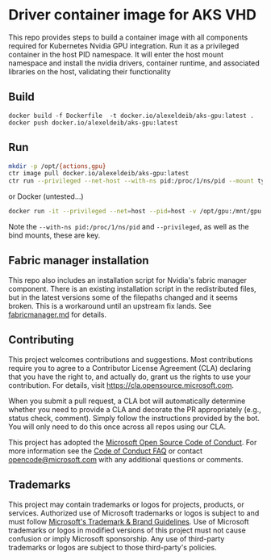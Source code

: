 # Driver container image for AKS VHD

This repo provides steps to build a container image with all components required for 
Kubernetes Nvidia GPU integration. Run it as a privileged container in the host PID namespace.
It will enter the host mount namespace and install the nvidia drivers, container runtime, 
and associated libraries on the host, validating their functionality

## Build
```
docker build -f Dockerfile  -t docker.io/alexeldeib/aks-gpu:latest .
docker push docker.io/alexeldeib/aks-gpu:latest
```

## Run
```bash
mkdir -p /opt/{actions,gpu}
ctr image pull docker.io/alexeldeib/aks-gpu:latest
ctr run --privileged --net-host --with-ns pid:/proc/1/ns/pid --mount type=bind,src=/opt/gpu,dst=/mnt/gpu,options=rbind --mount type=bind,src=/opt/actions,dst=/mnt/actions,options=rbind -t docker.io/alexeldeib/aks-gpu:latest gpuinstall /entrypoint.sh install.sh
```

or Docker (untested...)
```bash
docker run -it --privileged --net=host --pid=host -v /opt/gpu:/mnt/gpu -v /opt/actions:/mnt/actions --rm docker.io/alexeldeib/aks-gpu:latest install
```

Note the `--with-ns pid:/proc/1/ns/pid` and `--privileged`, as well as the bind mounts, these are key.

## Fabric manager installation

This repo also includes an installation script for Nvidia's fabric manager component.
There is an existing installation script in the redistributed files, but in the latest
versions some of the filepaths changed and it seems broken. This is a workaround until 
an upstream fix lands. See [fabricmanager.md](./fabricmanager.md) for details.

## Contributing

This project welcomes contributions and suggestions.  Most contributions require you to agree to a
Contributor License Agreement (CLA) declaring that you have the right to, and actually do, grant us
the rights to use your contribution. For details, visit https://cla.opensource.microsoft.com.

When you submit a pull request, a CLA bot will automatically determine whether you need to provide
a CLA and decorate the PR appropriately (e.g., status check, comment). Simply follow the instructions
provided by the bot. You will only need to do this once across all repos using our CLA.

This project has adopted the [Microsoft Open Source Code of Conduct](https://opensource.microsoft.com/codeofconduct/).
For more information see the [Code of Conduct FAQ](https://opensource.microsoft.com/codeofconduct/faq/) or
contact [opencode@microsoft.com](mailto:opencode@microsoft.com) with any additional questions or comments.

## Trademarks

This project may contain trademarks or logos for projects, products, or services. Authorized use of Microsoft 
trademarks or logos is subject to and must follow 
[Microsoft's Trademark & Brand Guidelines](https://www.microsoft.com/en-us/legal/intellectualproperty/trademarks/usage/general).
Use of Microsoft trademarks or logos in modified versions of this project must not cause confusion or imply Microsoft sponsorship.
Any use of third-party trademarks or logos are subject to those third-party's policies.
